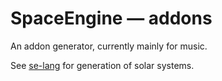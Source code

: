# SpaceEngine — addons
An addon generator, currently mainly for music.

See [se-lang](https://github.com/aluriak/se-lang) for generation of solar systems.
